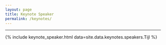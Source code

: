 ```yaml
---
layout: page
title: Keynote Speaker
permalink: /keynotes/
---
```

---
<div class="container">
{% include keynote_speaker.html data=site.data.keynotes.speakers.Tijl %}
</div>
